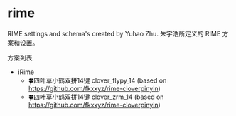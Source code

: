 # rime
RIME settings and schema's created by Yuhao Zhu. 朱宇浩所定义的 RIME 方案和设置。

方案列表
- iRime
  - 🍀️四叶草小鹤双拼14键 clover_flypy_14 (based on https://github.com/fkxxyz/rime-cloverpinyin)
  - 🍀️四叶草小鹤双拼14键 clover_zrm_14 (based on https://github.com/fkxxyz/rime-cloverpinyin)
